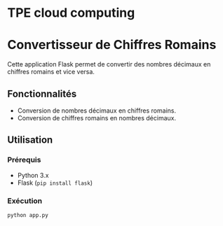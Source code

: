 # TPE cloud computing 

# Convertisseur de Chiffres Romains

Cette application Flask permet de convertir des nombres décimaux en chiffres romains et vice versa.

## Fonctionnalités

- Conversion de nombres décimaux en chiffres romains.
- Conversion de chiffres romains en nombres décimaux.

## Utilisation

### Prérequis

- Python 3.x
- Flask (`pip install flask`)

### Exécution

```bash
python app.py
